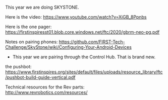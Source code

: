 This year we are doing SKYSTONE.

Here is the video: https://www.youtube.com/watch?v=XiGB_8Ppnbs

Here is the one pager: https://firstinspiresst01.blob.core.windows.net/ftc/2020/gbrm-neo-pg.pdf

Notes on pairing phones: https://github.com/FIRST-Tech-Challenge/SkyStone/wiki/Configuring-Your-Android-Devices
- This year we are pairing through the Control Hub. That is brand new.

 the pushbot: https://www.firstinspires.org/sites/default/files/uploads/resource_library/ftc/pushbot-build-guide-vertical.pdf

Technical resources for the Rev parts:
http://www.revrobotics.com/resources/

